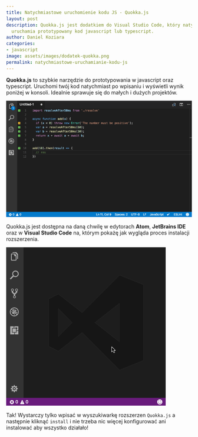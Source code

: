 ```yaml
---
title: Natychmiastowe uruchomienie kodu JS - Quokka.js
layout: post
description: Quokka.js jest dodatkiem do Visual Studio Code, który natychmiastowo
  uruchamia prototypowany kod javascript lub typescript.
author: Daniel Koziara
categories:
- javascript
image: assets/images/dodatek-quokka.png
permalink: natychmiastowe-uruchamianie-kodu-js
---
```


**Quokka.js** to szybkie narzędzie do prototypowania w javascript oraz typescript. Uruchomi twój kod natychmiast po wpisaniu i wyświetli wynik poniżej w konsoli. Idealnie sprawuje się do małych i dużych projektów.

![](/assets/images/quokka-prezentacja.gif)

Quokka.js jest dostępna na daną chwilę w edytorach **Atom**, **JetBrains IDE** oraz w **Visual Studio Code** na, którym pokażę jak wygląda proces instalacji rozszerzenia.

![](/assets/images/quokka-vsc-instalacja.gif)

Tak! Wystarczy tylko wpisać w wyszukiwarkę rozszerzen `Quokka.js` a następnie kliknąć `install` i nie trzeba nic więcej konfigurować ani instalować aby wszystko działało!